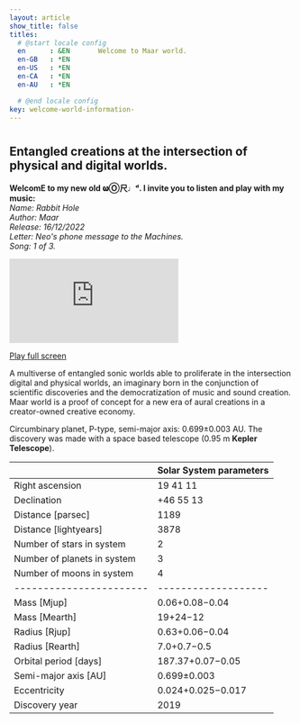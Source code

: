 ```yaml
---
layout: article
show_title: false
titles:
  # @start locale config
  en      : &EN       Welcome to Maar world.
  en-GB   : *EN
  en-US   : *EN
  en-CA   : *EN
  en-AU   : *EN

  # @end locale config
key: welcome-world-information-
---
```

<h1>   
</h1>
<h2>
Entangled creations at the intersection of physical and digital worlds. 
</h2>

**WelcomE to my new old 𝛚Ⓞ尺♩ᵈ. I invite you to listen and play with my music:** <br>
*Name: Rabbit Hole*<br>
*Author: Maar*<br>
*Release: 16/12/2022*<br>
*Letter: Neo's phone message to the Machines.*<br>
*Song: 1 of 3.*<br>


<div class="container">
  <iframe class="responsive-iframe" src="https://play.maar.world/?g=8&d=0&c=0" style="border: 0" ></iframe>
</div>

<a href="https://play.maar.world/?g=8&d=0&c=0 " rel="Maar World Player" target="_blank"> Play full screen</a> 

A multiverse of entangled sonic worlds able to proliferate in the intersection digital and physical worlds, an imaginary born in the conjunction of scientific discoveries and the democratization of music and sound creation. Maar world is a proof of concept for a new era of aural creations in a creator-owned creative economy. 


Circumbinary planet, P-type, semi-major axis: 0.699±0.003 AU. 
The discovery was made with a space based telescope (0.95 m **Kepler Telescope**).



|           | Solar System parameters  |
|-----------------------------|-----------|
| Right ascension             | 19 41 11  |
| Declination                 | +46 55 13 |
| Distance [parsec]           | 1189      |
| Distance [lightyears]       | 3878      |
| Number of stars in system   | 2         |
| Number of planets in system | 3         |
| Number of moons in system | 4         |
|-----------------------|-------------------|
| Mass [Mjup]           | 0.06+0.08−0.04    |
| Mass [Mearth]         | 19+24−12          |
| Radius [Rjup]         | 0.63+0.06−0.04    |
| Radius [Rearth]       | 7.0+0.7−0.5       |
| Orbital period [days] | 187.37+0.07−0.05  |
| Semi-major axis [AU]  | 0.699±0.003       |
| Eccentricity          | 0.024+0.025−0.017 |
| Discovery year        | 2019              |

